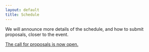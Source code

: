 ```yaml
---
layout: default
title: Schedule
---
```


We will announce more details of the schedule, and how to submit proposals, closer to the event.

<a href="/call-for-proposals/">The call for proposals is now open.</a>
